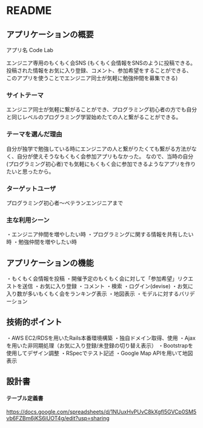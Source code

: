 # README

## アプリケーションの概要
アプリ名 Code Lab

エンジニア専用のもくもく会SNS
(もくもく会情報をSNSのように投稿できる。投稿された情報をお気に入り登録、コメント、参加希望をすることができる、
このアプリを使うことでエンジニア同士が気軽に勉強仲間を募集できる)

### サイトテーマ
エンジニア同士が気軽に繋がることができ、プログラミング初心者の方でも自分と同じレベルのプログラミング学習始めたての人と繋がることができる。

### テーマを選んだ理由
自分が独学で勉強している時にエンジニアの人と繋がりたくても繋がる方法がなく、自分が使えそうなもくもく会参加アプリもなかった。
なので、当時の自分(プログラミング初心者)でも気軽にもくもく会に参加できるようなアプリを作りたいと思ったから。

### ターゲットユーザ
プログラミング初心者～ベテランエンジニアまで

### 主な利用シーン
・エンジニア仲間を増やしたい時
・プログラミングに関する情報を共有したい時
・勉強仲間を増やしたい時

## アプリケーションの機能
・もくもく会情報を投稿
・開催予定のもくもく会に対して「参加希望」リクエストを送信
・お気に入り登録
・コメント
・検索
・ログイン(devise)
・お気に入り数が多いもくもく会をランキング表示
・地図表示
・モデルに対するバリデーション

## 技術的ポイント
・AWS EC2/RDSを用いたRails本番環境構築
・独自ドメイン取得、使用
・Ajaxを用いた非同期処理（お気に入り登録/未登録の切り替え表示）
・Bootstrapを使用してデザイン調整
・RSpecでテスト記述
・Google Map APIを用いて地図表示

## 設計書
#### テーブル定義書
https://docs.google.com/spreadsheets/d/1NUuxHvPUvC8kXgfl5GVCp0SM5vb6FZBm6jKS6iUOT4g/edit?usp=sharing

